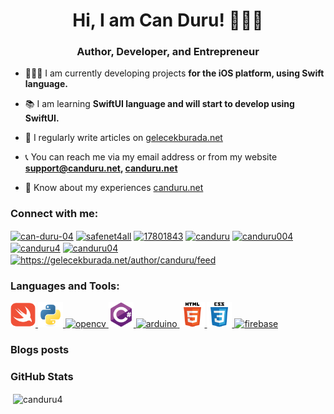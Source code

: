 <h1 align="center">Hi, I am Can Duru! 🙋🏻‍♂️</h1>
<h3 align="center">Author, Developer, and Entrepreneur</h3>

- 👨🏻‍💻 I am currently developing projects **for the iOS platform, using Swift language.**

- 📚 I am learning **SwiftUI language and will start to develop using SwiftUI.**

- 📝 I regularly write articles on [gelecekburada.net](gelecekburada.net)

- 📞 You can reach me via my email address or from my website **support@canduru.net, [canduru.net](canduru.net)**

- 📄 Know about my experiences [canduru.net](canduru.net)

<h3 align="left">Connect with me:</h3>
<p align="left">
<a href="https://linkedin.com/in/can-duru-04" target="blank"><img align="center" src="https://raw.githubusercontent.com/rahuldkjain/github-profile-readme-generator/master/src/images/icons/Social/linked-in-alt.svg" alt="can-duru-04" height="30" width="40" /></a>
<a href="https://www.youtube.com/c/safenet4all" target="blank"><img align="center" src="https://raw.githubusercontent.com/rahuldkjain/github-profile-readme-generator/master/src/images/icons/Social/youtube.svg" alt="safenet4all" height="30" width="40" /></a>
<a href="https://stackoverflow.com/users/17801843" target="blank"><img align="center" src="https://raw.githubusercontent.com/rahuldkjain/github-profile-readme-generator/master/src/images/icons/Social/stack-overflow.svg" alt="17801843" height="30" width="40" /></a>
<a href="https://kaggle.com/canduru" target="blank"><img align="center" src="https://raw.githubusercontent.com/rahuldkjain/github-profile-readme-generator/master/src/images/icons/Social/kaggle.svg" alt="canduru" height="30" width="40" /></a>
<a href="https://twitter.com/canduru004" target="blank"><img align="center" src="https://raw.githubusercontent.com/rahuldkjain/github-profile-readme-generator/master/src/images/icons/Social/twitter.svg" alt="canduru004" height="30" width="40" /></a>
<a href="https://instagram.com/canduru4" target="blank"><img align="center" src="https://raw.githubusercontent.com/rahuldkjain/github-profile-readme-generator/master/src/images/icons/Social/instagram.svg" alt="canduru4" height="30" width="40" /></a>
<a href="https://fb.com/canduru04" target="blank"><img align="center" src="https://raw.githubusercontent.com/rahuldkjain/github-profile-readme-generator/master/src/images/icons/Social/facebook.svg" alt="canduru04" height="30" width="40" /></a>
<a href="https://gelecekburada.net/author/canduru/feed" target="blank"><img align="center" src="https://raw.githubusercontent.com/rahuldkjain/github-profile-readme-generator/master/src/images/icons/Social/rss.svg" alt="https://gelecekburada.net/author/canduru/feed" height="30" width="40" /></a>
</p>

<h3 align="left">Languages and Tools:</h3>
<p align="left"> 
<a href="https://developer.apple.com/swift/" target="_blank" rel="noreferrer"> <img src="https://raw.githubusercontent.com/devicons/devicon/master/icons/swift/swift-original.svg" alt="swift" width="40" height="40"/> </a>
<a href="https://www.python.org" target="_blank" rel="noreferrer"> <img src="https://raw.githubusercontent.com/devicons/devicon/master/icons/python/python-original.svg" alt="python" width="40" height="40"/> </a>
<a href="https://opencv.org/" target="_blank" rel="noreferrer"> <img src="https://www.vectorlogo.zone/logos/opencv/opencv-icon.svg" alt="opencv" width="40" height="40"/> </a> 
<a href="https://www.w3schools.com/cs/" target="_blank" rel="noreferrer"> <img src="https://raw.githubusercontent.com/devicons/devicon/master/icons/csharp/csharp-original.svg" alt="csharp" width="40" height="40"/> </a>
<a href="https://www.arduino.cc/" target="_blank" rel="noreferrer"><img src="https://cdn.worldvectorlogo.com/logos/arduino-1.svg" alt="arduino" width="40" height="40"/> </a>
<a href="https://www.w3.org/html/" target="_blank" rel="noreferrer"> <img src="https://raw.githubusercontent.com/devicons/devicon/master/icons/html5/html5-original-wordmark.svg" alt="html5" width="40" height="40"/> </a>
<a href="https://www.w3schools.com/css/" target="_blank" rel="noreferrer"> <img src="https://raw.githubusercontent.com/devicons/devicon/master/icons/css3/css3-original-wordmark.svg" alt="css3" width="40" height="40"/> </a>
<a href="https://firebase.google.com/" target="_blank" rel="noreferrer"> <img src="https://www.vectorlogo.zone/logos/firebase/firebase-icon.svg" alt="firebase" width="40" height="40"/> </a>
</p>
 
### Blogs posts
<!-- BLOG-POST-LIST:START -->
<!-- BLOG-POST-LIST:END -->

### GitHub Stats
<p>&nbsp;<img align="center" src="https://github-readme-stats.vercel.app/api?username=canduru4&show_icons=true&locale=en" alt="canduru4" /></p>
